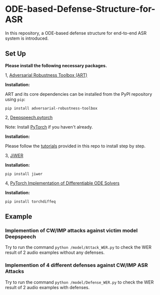 # ODE-based-Defense-Structure-for-ASR

In this repository, a ODE-based defense structure for end-to-end ASR system is introduced.

## Set Up

**Please install the following necessary packages.**

1, [Adversarial Robustness Toolbox (ART)](https://github.com/Trusted-AI/adversarial-robustness-toolbox) <br>

**Installation:**

ART and its core dependencies can be installed from the PyPI repository using `pip`:<br>

`pip install adversarial-robustness-toolbox`<br>

2, [Deepspeech.pytorch](https://github.com/SeanNaren/deepspeech.pytorch) <br>

Note: Install [PyTorch](https://github.com/pytorch/pytorch#installation) if you haven't already.

**Installation:**

Please follow the [tutorials](https://github.com/SeanNaren/deepspeech.pytorch) provided in this repo to install step by step.

3, [JiWER](https://github.com/jitsi/jiwer)

**Installation:**

`pip install jiwer`

4, [PyTorch Implementation of Differentiable ODE Solvers](https://github.com/rtqichen/torchdiffeq)

**Installation:**

`pip install torchdiffeq`

## Example

### Implemention of CW/IMP attacks against victim model Deepspeech

Try to run the command `python /model/Attack_WER.py` to check the WER result of 2 audio examples without any defenses.

### Implemention of 4 different defenses against CW/IMP ASR Attacks

Try to run the command `python /model/Defense_WER.py` to check the WER result of 2 audio examples with defenses.



